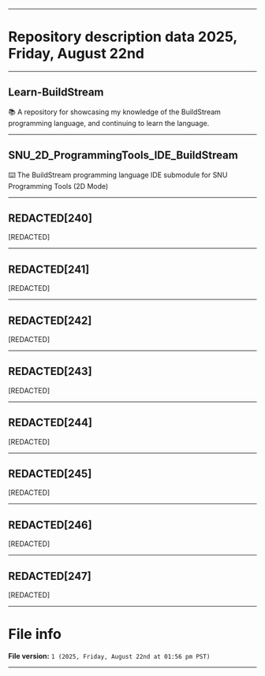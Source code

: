 
***

# Repository description data 2025, Friday, August 22nd

---

## Learn-BuildStream

📚️ A repository for showcasing my knowledge of the BuildStream programming language, and continuing to learn the language. 

---

## SNU_2D_ProgrammingTools_IDE_BuildStream

⌨️ The BuildStream programming language IDE submodule for SNU Programming Tools (2D Mode)

---

## REDACTED[240]

[REDACTED]

---

## REDACTED[241]

[REDACTED]

---

## REDACTED[242]

[REDACTED]

---

## REDACTED[243]

[REDACTED]

---

## REDACTED[244]

[REDACTED]

---

## REDACTED[245]

[REDACTED]

---

## REDACTED[246]

[REDACTED]

---

## REDACTED[247]

[REDACTED]

***

# File info

**File version:** `1 (2025, Friday, August 22nd at 01:56 pm PST)`

***

